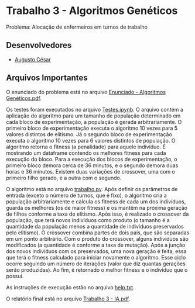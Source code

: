 # Trabalho 3 - Algoritmos Genéticos

Problema: Alocação de enfermeiros em turnos de trabalho

## Desenvolvedores

- [Augusto César](https://github.com/augustces)

## Arquivos Importantes

O enunciado do problema está no arquivo [Enunciado - Algoritmos Genéticos.pdf](https://github.com/augustces/InteligenciaArtificial-UFC/blob/main/Trabalho%203/Enunciado%20-%20Algoritmos%20Gen%C3%A9ticos.pdf).

Os testes foram executados no arquivo [Testes.ipynb](https://github.com/augustces/InteligenciaArtificial-UFC/blob/main/Trabalho%203/Testes.ipynb). O arquivo contém a aplicação do algoritmo para um tamanho de população determinado em cada bloco de experimentação, a população é gerada arbitrariamente. O primeiro bloco de experimentação executa o algoritmo 10 vezes para 5 valores distintos de elitismo. Já o segundo bloco de experimentação executa o algoritmo 10 vezes para 6 valores distintos de população. O algoritmo retorna o fitness (a penalidade) para aquele indivíduo. É mostrando um dataframe contendo os melhores fitness para cada execução do bloco. Para a execução dos blocos de experimentação, o primeiro bloco demora cerca de 36 minutos, e o segundo demora duas horas e 36 minutos. Existem duas variações de crossover, uma com o primeiro filho gerado, e a outra com o segundo.

O algoritmo está no arquivo [trabalho.py](https://github.com/augustces/InteligenciaArtificial-UFC/blob/main/Trabalho%203/trabalho.py). Após definir os parâmetros de entrada (exceto o número de turnos, que é fixo), o algoritmo cria a população arbitrariamente e calcula os fitness de cada um dos indivíduos, guarda os melhores (os de maior fitness) e os mantêm na próxima geração de filhos conforme a taxa de elitismo. Após isso, é realizado o crossover da população, que terá novos indivíduos como produto (o tamanho é a quantidade da população menos a quantidade de indivíduos preservados pelo elitismo). O crossover combina partes de dois pais, que são separadas em um ponto arbitrário. Com o produto do crossover, alguns indivíduos são modificados (a quantidade é conforme a taxa de mutação). Após a junção dos novos indivíduos com os preservados, uma nova geração é feita, essa que terá o fitness calculado para iniciar novamente o algoritmo. Esse ciclo ocorre seguindo um número de iterações (valor que diz quantas gerações serão produzidas). Ao fim, é retornado o melhor fitness e o indivíduo que o possui.

As instruções de execução estão no arquivo [help.txt](https://github.com/augustces/InteligenciaArtificial-UFC/blob/main/Trabalho%203/help.txt).

O relatório final está no arquivo [Trabalho 3 - IA.pdf](https://github.com/augustces/InteligenciaArtificial-UFC/blob/main/Trabalho%203/Trabalho%203%20-%20IA.pdf).
